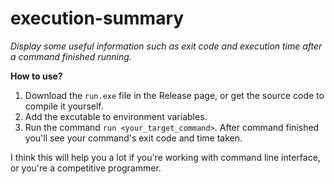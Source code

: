 # execution-summary
*Display some useful information such as exit code and execution time after a command finished running.*

**How to use?**
1. Download the `run.exe` file in the Release page, or get the source code to compile it yourself.
2. Add the excutable to environment variables.
3. Run the command `run <your_target_command>`. After command finished you'll see your command's exit code and time taken.

I think this will help you a lot if you're working with command line interface, or you're a competitive programmer.
